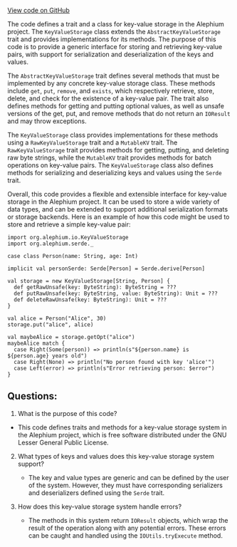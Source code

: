 [View code on GitHub](https://github.com/alephium/alephium/blob/master/io/src/main/scala/org/alephium/io/KeyValueStorage.scala)

The code defines a trait and a class for key-value storage in the Alephium project. The `KeyValueStorage` class extends the `AbstractKeyValueStorage` trait and provides implementations for its methods. The purpose of this code is to provide a generic interface for storing and retrieving key-value pairs, with support for serialization and deserialization of the keys and values.

The `AbstractKeyValueStorage` trait defines several methods that must be implemented by any concrete key-value storage class. These methods include `get`, `put`, `remove`, and `exists`, which respectively retrieve, store, delete, and check for the existence of a key-value pair. The trait also defines methods for getting and putting optional values, as well as unsafe versions of the get, put, and remove methods that do not return an `IOResult` and may throw exceptions.

The `KeyValueStorage` class provides implementations for these methods using a `RawKeyValueStorage` trait and a `MutableKV` trait. The `RawKeyValueStorage` trait provides methods for getting, putting, and deleting raw byte strings, while the `MutableKV` trait provides methods for batch operations on key-value pairs. The `KeyValueStorage` class also defines methods for serializing and deserializing keys and values using the `Serde` trait.

Overall, this code provides a flexible and extensible interface for key-value storage in the Alephium project. It can be used to store a wide variety of data types, and can be extended to support additional serialization formats or storage backends. Here is an example of how this code might be used to store and retrieve a simple key-value pair:

```
import org.alephium.io.KeyValueStorage
import org.alephium.serde._

case class Person(name: String, age: Int)

implicit val personSerde: Serde[Person] = Serde.derive[Person]

val storage = new KeyValueStorage[String, Person] {
  def getRawUnsafe(key: ByteString): ByteString = ???
  def putRawUnsafe(key: ByteString, value: ByteString): Unit = ???
  def deleteRawUnsafe(key: ByteString): Unit = ???
}

val alice = Person("Alice", 30)
storage.put("alice", alice)

val maybeAlice = storage.getOpt("alice")
maybeAlice match {
  case Right(Some(person)) => println(s"${person.name} is ${person.age} years old")
  case Right(None) => println("No person found with key 'alice'")
  case Left(error) => println(s"Error retrieving person: $error")
}
```
## Questions: 
 1. What is the purpose of this code?
   - This code defines traits and methods for a key-value storage system in the Alephium project, which is free software distributed under the GNU Lesser General Public License.

2. What types of keys and values does this key-value storage system support?
   - The key and value types are generic and can be defined by the user of the system. However, they must have corresponding serializers and deserializers defined using the `Serde` trait.

3. How does this key-value storage system handle errors?
   - The methods in this system return `IOResult` objects, which wrap the result of the operation along with any potential errors. These errors can be caught and handled using the `IOUtils.tryExecute` method.
